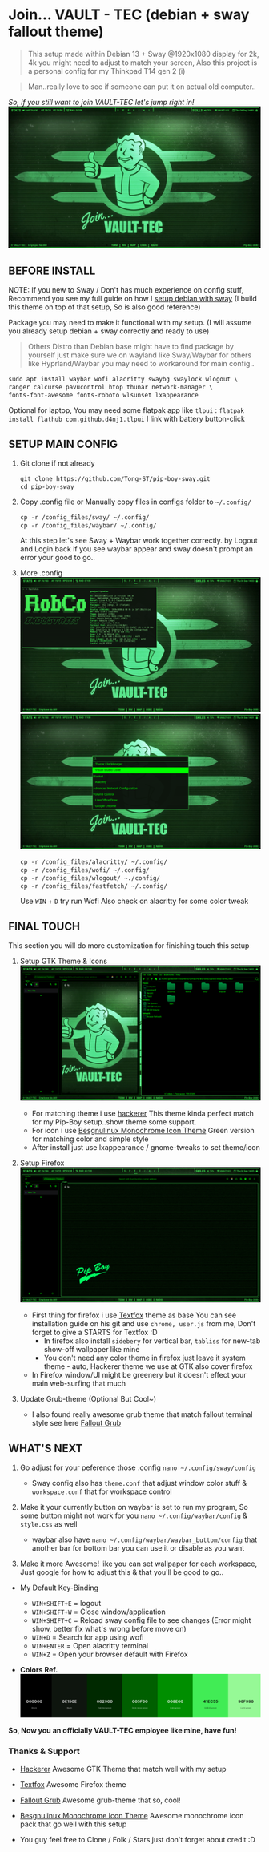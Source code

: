 # Join... VAULT - TEC (debian + sway fallout theme)

> This setup made within Debian 13 + Sway @1920x1080 display for 2k, 4k you might need to adjust to match your screen, Also this project is a personal config for my Thinkpad T14 gen 2 (i)

> Man..really love to see if someone can put it on actual old computer..

*So, if you still want to join VAULT-TEC let's jump right in!*
![fallout_pipboy_desktop](assets/pip_main.png)

## BEFORE INSTALL

NOTE: If you new to Sway / Don't has much experience on config stuff, Recommend you see my full guide on how I [setup debian with sway](https://github.com/Tong-ST/debian_sway) (I build this theme on top of that setup, So is also good reference)

Package you may need to make it functional with my setup. (I will assume you already setup debian + sway correctly and ready to use)

> Others Distro than Debian base might have to find package by yourself just make sure we on wayland like Sway/Waybar for others like Hyprland/Waybar you may need to workaround for main config.. 
```
sudo apt install waybar wofi alacritty swaybg swaylock wlogout \
ranger calcurse pavucontrol htop thunar network-manager \
fonts-font-awesome fonts-roboto wlsunset lxappearance
```
Optional for laptop, You may need some flatpak app like `tlpui` : `flatpak install flathub com.github.d4nj1.tlpui` I link with battery button-click

## SETUP MAIN CONFIG

1. Git clone if not already
    ```
    git clone https://github.com/Tong-ST/pip-boy-sway.git
    cd pip-boy-sway
    ```
2. Copy .config file or Manually copy files in configs folder to `~/.config/`
    ```
    cp -r /config_files/sway/ ~/.config/ 
    cp -r /config_files/waybar/ ~/.config/
    ```
    At this step let's see Sway + Waybar work together correctly. by Logout and Login back if you see waybar appear and sway doesn't prompt an error your good to go..

3. More .config 
    ![pip_fetch](assets/pip_fetch.png)
    ![Wofi_setup](assets/pip_wofi.png)
    ```
    cp -r /config_files/alacritty/ ~/.config/ 
    cp -r /config_files/wofi/ ~/.config/
    cp -r /config_files/wlogout/ ~./config/
    cp -r /config_files/fastfetch/ ~/.config/
    ```
    
    Use `WIN` + `D` try run Wofi Also check on alacritty for some color tweak
## FINAL TOUCH
This section you will do more customization for finishing touch this setup

1. Setup GTK Theme & Icons
![Hackerer Theme](assets/pip_file_fox.png)

    - For matching theme i use [hackerer](https://www.pling.com/p/2010119/) This theme kinda perfect match for my Pip-Boy setup..show theme some support.
    - For icon i use [Besgnulinux Monochrome Icon Theme](https://www.gnome-look.org/p/2151189) Green version for matching color and simple style
    - After install just use lxappearance / gnome-tweaks to set theme/icon

2. Setup Firefox
![Hackerer Theme](assets/pip_fox.png)
    - First thing for firefox i use [Textfox](https://github.com/adriankarlen/textfox) theme as base You can see installation guide on his git and use `chrome, user.js` from me, Don't forget to give a STARTS for Textfox :D 
        - In firefox also install `sidebery` for vertical bar, `tabliss` for new-tab show-off wallpaper like mine
        - You don't need any color theme in firefox just leave it system theme - auto, Hackerer theme we use at GTK also cover firefox
    - In Firefox window/UI might be greenery but it doesn't effect your main web-surfing that much

3. Update Grub-theme (Optional But Cool~)
    - I also found really awesome grub theme that match fallout terminal style see here [Fallout Grub](https://www.pling.com/p/1230882/)

## WHAT'S NEXT
1. Go adjust for your peference those .config `nano ~/.config/sway/config`
    - Sway config also has `theme.conf` that adjust window color stuff & `workspace.conf` that for workspace control

2. Make it your currently button on waybar is set to run my program, So some button might not work for you `nano ~/.config/waybar/config` & `style.css` as well
    - waybar also have `nano ~/.config/waybar/waybar_buttom/config` that another bar for bottom bar you can use it or disable as you want

3. Make it more Awesome! like you can set wallpaper for each workspace, Just google for how to adjust this & that you'll be good to go..

- My Default Key-Binding
    - ``` WIN+SHIFT+E ``` = logout 
    - ``` WIN+SHIFT+W ``` = Close window/application
    - ``` WIN+SHIFT+C ``` = Reload sway config file to see changes (Error might show, better fix what's wrong before move on)
    - ``` WIN+D ``` = Search for app using wofi
    - ``` WIN+ENTER ``` = Open alacritty terminal
    - ``` WIN+Z ``` = Open your browser default with Firefox

- **Colors Ref.**
    ![pip_color](assets/pip_color.png)

**So, Now you an officially VAULT-TEC employee like mine, have fun!**

### Thanks & Support
- [Hackerer](https://www.pling.com/p/2010119/) Awesome GTK Theme that match well with my setup
- [Textfox](https://github.com/adriankarlen/textfox) Awesome Firefox theme 
- [Fallout Grub](https://www.pling.com/p/1230882/) Awesome grub-theme that so, cool!
- [Besgnulinux Monochrome Icon Theme](https://www.gnome-look.org/p/2151189) Awesome monochrome icon pack that go well with this setup

- You guy feel free to Clone / Folk / Stars just don't forget about credit :D
